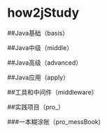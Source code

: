 # how2jStudy

##Java基础（basis）

##Java中级（middle）

##Java高级（advanced）

##Java应用（apply）

##工具和中间件（middleware）

##实践项目（pro_）

###一本糊涂账（pro_messBook)